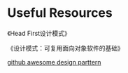 # Useful Resources

《Head First设计模式》

《设计模式：可复用面向对象软件的基础》

[github awesome design parttern](https://github.com/DovAmir/awesome-design-patterns)